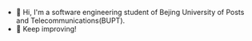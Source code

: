 - 👻 Hi, I'm a software engineering student of Bejing University of Posts and Telecommunications(BUPT).
- 🤟 Keep improving!

